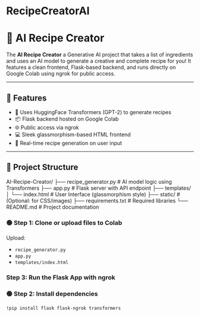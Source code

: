 # RecipeCreatorAI
# 🍳 AI Recipe Creator

The **AI Recipe Creator** a Generative AI project that takes a list of ingredients and uses an AI model to generate a creative and complete recipe for you! It features a clean frontend, Flask-based backend, and runs directly on Google Colab using ngrok for public access.

---

## 🚀 Features

- 🧠 Uses HuggingFace Transformers (GPT-2) to generate recipes
- 📦 Flask backend hosted on Google Colab
- 🌐 Public access via ngrok
- 💻 Sleek glassmorphism-based HTML frontend
- 🔄 Real-time recipe generation on user input

---

## 📁 Project Structure
AI-Recipe-Creator/
├── recipe_generator.py    # AI model logic using Transformers
├── app.py                 # Flask server with API endpoint
├── templates/
│ └── index.html           # User Interface (glassmorphism style)
├── static/                # (Optional: for CSS/images)
├── requirements.txt       # Required libraries
└── README.md              # Project documentation

### 🟢 Step 1: Clone or upload files to Colab

Upload:
- `recipe_generator.py`
- `app.py`
- `templates/index.html`
### Step 3: Run the Flask App with ngrok

### 🟢 Step 2: Install dependencies

```bash
!pip install flask flask-ngrok transformers
